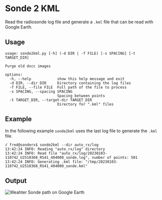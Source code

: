 
# Sonde 2 KML

Read the radiosonde log file and generate a `.kml` file that can be read with Google Earth.

## Usage
```
usage: sonde2kml.py [-h] (-d DIR | -f FILE) [-s SPACING] [-t TARGET_DIR]

Purge old dxcc images

options:
  -h, --help            show this help message and exit
  -d DIR, --dir DIR     Directory containing the log files
  -f FILE, --file FILE  Full path of the file to process
  -s SPACING, --spacing SPACING
                        Spacing between points
  -t TARGET_DIR, --target-dir TARGET_DIR
                        Directory for ".kml" files

```

## Example

In the following example `sonde2kml` uses the last log file to generate the `.kml` file.

```
√ fred@sonderx$ sonde2kml --dir auto_rx/log
13:42:24 INFO: Reading "auto_rx/log" directory
13:42:24 INFO: Read file "auto_rx/log/20230103-110742_U2510368_RS41_404000_sonde.log", number of points: 501
13:42:24 INFO: Generating .kml file: "/tmp/20230103-110742_U2510368_RS41_404000_sonde.kml"
```

## Output

![Weahter Sonde path on Google Earth](misc/GoogleEarth-Sonde.png)
